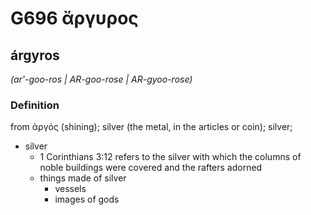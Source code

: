 # G696 ἄργυρος

## árgyros

_(ar'-goo-ros | AR-goo-rose | AR-gyoo-rose)_

### Definition

from ἀργός (shining); silver (the metal, in the articles or coin); silver; 

- silver
  - 1 Corinthians 3:12 refers to the silver with which the columns of noble buildings were covered and the rafters adorned
  - things made of silver
    - vessels
    - images of gods
